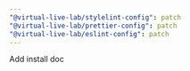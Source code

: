 ```yaml
---
"@virtual-live-lab/stylelint-config": patch
"@virtual-live-lab/prettier-config": patch
"@virtual-live-lab/eslint-config": patch
---
```


Add install doc
